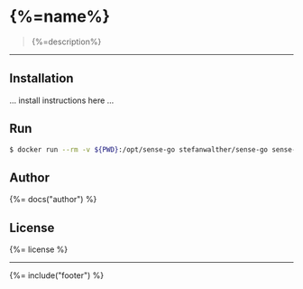 # {%=name%}

> {%=description%}

---

## Installation

... install instructions here ...

## Run

```sh
$ docker run --rm -v ${PWD}:/opt/sense-go stefanwalther/sense-go sense-go build
```

## Author
{%= docs("author") %}

## License
{%= license %}

***

{%= include("footer") %}